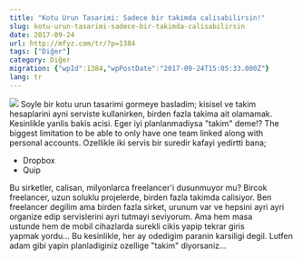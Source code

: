 ```yaml
---
title: "Kotu Urun Tasarimi: Sadece bir takimda calisabilirsin!"
slug: kotu-urun-tasarimi-sadece-bir-takimda-calisabilirsin
date: 2017-09-24
url: http://mfyz.com/tr/?p=1384
tags: ["Diğer"]
category: Diğer
migration: {"wpId":1384,"wpPostDate":"2017-09-24T15:05:33.000Z"}
lang: tr
---
```


![](/images/archive/tr/2017/09/team-feature.png) Soyle bir kotu urun tasarimi gormeye basladim; kisisel ve takim hesaplarini ayni serviste kullanirken, birden fazla takima ait olamamak. Kesinlikle yanlis bakis acisi. Eger iyi planlanmadiysa "takim" deme!? The biggest limitation to be able to only have one team linked along with personal accounts. Ozellikle iki servis bir suredir kafayi yedirtti bana;

*   Dropbox
*   Quip

Bu sirketler, calisan, milyonlarca freelancer'i dusunmuyor mu? Bircok freelancer, uzun soluklu projelerde, birden fazla takimda calisiyor. Ben freelancer degilim ama birden fazla sirket, urunum var ve hepsini ayri ayri organize edip servislerini ayri tutmayi seviyorum. Ama hem masa ustunde hem de mobil cihazlarda surekli cikis yapip tekrar giris yapmak yordu... Bu kesinlikle, her ay odedigim paranin karsiligi degil. Lutfen adam gibi yapin planladiginiz ozellige "takim" diyorsaniz...